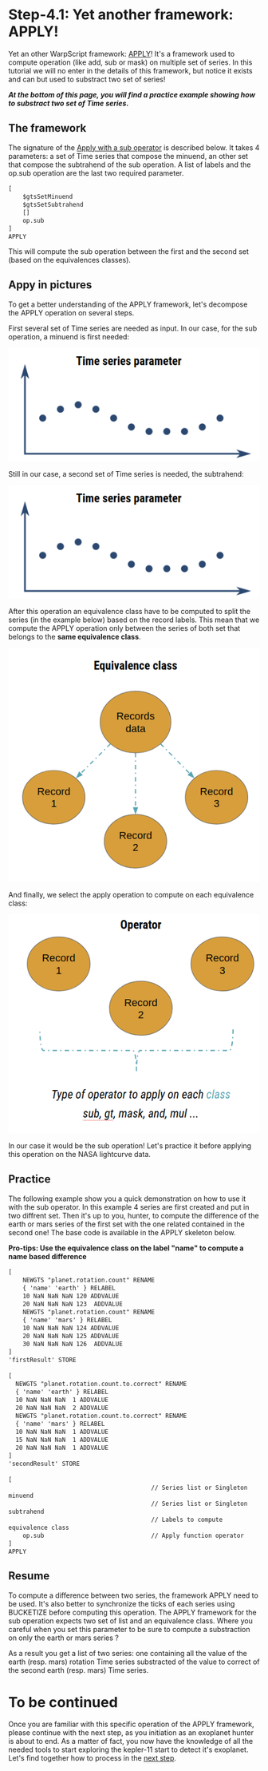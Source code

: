 # Step-4.1: Yet another framework: APPLY!

Yet an other WarpScript framework: [APPLY](http://www.warp10.io/reference/frameworks/framework-apply/)! It's a framework used to compute operation (like add, sub or mask) on multiple set of series. In this tutorial we will no enter in the details of this framework, but notice it exists and can but used to substract two set of series! 

***At the bottom of this page, you will find a practice example showing how to substract two set of Time series.***

## The framework 

The signature of the [Apply with a sub operator](http://www.warp10.io/reference/frameworks/op_sub/) is described below. It takes 4 parameters: a set of Time series that compose the minuend, an other set that compose the subtrahend of the sub operation. A list of labels and the op.sub operation are the last two required parameter.

```
[
    $gtsSetMinuend
    $gtsSetSubtrahend
    []
    op.sub
]
APPLY

```

This will compute the sub operation between the first and the second set (based on the equivalences classes).

## Appy in pictures

To get a better understanding of the APPLY framework, let's decompose the APPLY operation on several steps.

First several set of Time series are needed as input. In our case, for the sub operation, a minuend is first needed:

![Alt Text](/assets/img/frameworks/Time-series-input.png)

Still in our case, a second set of Time series is needed, the subtrahend:

![Alt Text](/assets/img/frameworks/Time-series-input.png)

After this operation an equivalence class have to be computed to split the series (in the example below) based on the record labels. This mean that we compute the APPLY operation only between the series of both set that belongs to the **same equivalence class**.

![Alt Text](/assets/img/frameworks/equivalence-class.png)

And finally, we select the apply operation to compute on each equivalence class:

![Alt Text](/assets/img/frameworks/apply-operator.png)

In our case it would be the sub operation! Let's practice it before applying this operation on the NASA lightcurve data.

## Practice

The following example show you a quick demonstration on how to use it with the sub operator. In this example 4 series are first created and put in two diffrent set. 
Then it's up to you, hunter, to compute the difference of the earth or mars series of the first set with the one related contained in the second one! The base code is available in the APPLY skeleton below.

**Pro-tips: Use the equivalence class on the label "name" to compute a name based difference**

```
[
    NEWGTS "planet.rotation.count" RENAME 
    { 'name' 'earth' } RELABEL
    10 NaN NaN NaN 120 ADDVALUE
    20 NaN NaN NaN 123  ADDVALUE
    NEWGTS "planet.rotation.count" RENAME 
    { 'name' 'mars' } RELABEL
    10 NaN NaN NaN 124 ADDVALUE
    20 NaN NaN NaN 125 ADDVALUE
    30 NaN NaN NaN 126  ADDVALUE
]
'firstResult' STORE

[
  NEWGTS "planet.rotation.count.to.correct" RENAME 
  { 'name' 'earth' } RELABEL
  10 NaN NaN NaN  1 ADDVALUE
  20 NaN NaN NaN  2 ADDVALUE
  NEWGTS "planet.rotation.count.to.correct" RENAME 
  { 'name' 'mars' } RELABEL
  10 NaN NaN NaN  1 ADDVALUE
  15 NaN NaN NaN  1 ADDVALUE
  20 NaN NaN NaN  1 ADDVALUE
]
'secondResult' STORE

[
                                        // Series list or Singleton minuend
                                        // Series list or Singleton subtrahend
                                        // Labels to compute equivalence class
    op.sub                              // Apply function operator
]
APPLY

```

## Resume

To compute a difference between two series, the framework APPLY need to be used. It's also better to synchronize the ticks of each series using BUCKETIZE before computing this operation. The APPLY framework for the sub operation expects two set of list and an equivalence class. Where you careful when you set this parameter to be sure to compute a substraction on only the earth or mars series ?

As a result you get a list of two series: one containing all the value of the earth (resp. mars) rotation Time series substracted of the value to correct of the second earth (resp. mars) Time series.

# To be continued

Once you are familiar with this specific operation of the APPLY framework, please continue with the next step, as you initiation as an exoplanet hunter is about to end. As a matter of fact, you now have the knowledge of all the needed tools to start exploring the kepler-11 start to detect it's exoplanet. Let's find together how to process in the [next step](/step-4-First-Exo-Detection/4.2-Compute-the-difference-between-the-lightcurve-and-the-trend/README.md).